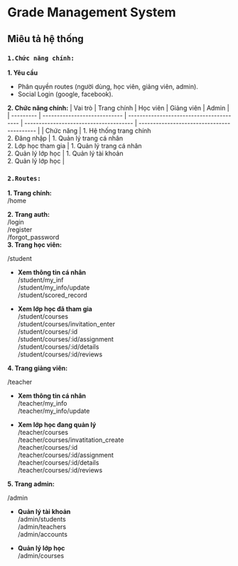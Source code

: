 # Grade Management System

## Miêu tả hệ thống

### `1.Chức năng chính:`

**1. Yêu cầu**

- Phân quyền routes (người dùng, học viên, giảng viên, admin).
- Social Login (google, facebook).

**2. Chức năng chính:**
| Vai trò | Trang chính | Học viên | Giảng viên | Admin |
| --------- | ---------------------------- | ---------------------------------------- | -------------------------------------- | ------------------------------------------ |
| Chức năng | 1. Hệ thống trang chính<br>2. Đăng nhập | 1. Quản lý trang cá nhân<br> 2. Lớp học tham gia | 1. Quản lý trang cá nhân<br>2. Quản lý lớp học | 1. Quản lý tài khoản<br>2. Quản lý lớp học |

### `2.Routes:`

**1. Trang chính:**<br/>
/home<br/>

**2. Trang auth:**<br/>
/login<br/>
/register<br/>
/forgot_password<br/>
**3. Trang học viên:**<br/>

/student<br/>

- **Xem thông tin cá nhân**<br/>
  /student/my_inf <br/>
  /student/my_info/update<br/>
  /student/scored_record<br/>

- **Xem lớp học đã tham gia**<br/>
  /student/courses<br/>
  /student/courses/invitation_enter<br/>
  /student/courses/:id<br/>
  /student/courses/:id/assignment<br/>
  /student/courses/:id/details<br/>
  /student/courses/:id/reviews<br/>

**4. Trang giảng viên:**<br/>

/teacher<br/>

- **Xem thông tin cá nhân**<br/>
  /teacher/my_info<br/>
  /teacher/my_info/update<br/>

- **Xem lớp học đang quản lý**<br/>
  /teacher/courses<br/>
  /teacher/courses/invatitation_create<br/>
  /teacher/courses/:id<br/>
  /teacher/courses/:id/assignment<br/>
  /teacher/courses/:id/details<br/>
  /teacher/courses/:id/reviews<br/>

**5. Trang admin:**<br/>

/admin<br/>

- **Quản lý tài khoản**<br/>
  /admin/students<br/>
  /admin/teachers<br/>
  /admin/accounts<br/>

- **Quản lý lớp học**<br/>
  /admin/courses<br/>
